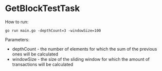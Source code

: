 # GetBlockTestTask

How to run:
```
go run main.go -depthCount=3 -windowSize=100
```
Parameters:
- depthCount - the number of elements for which the sum of the previous ones will be calculated
- windowSize - the size of the sliding window for which the amount of transactions will be calculated